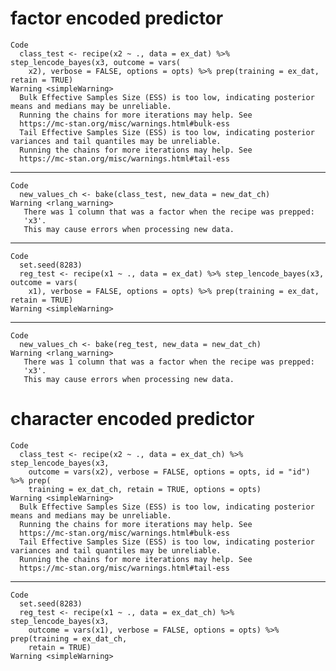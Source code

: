 # factor encoded predictor

    Code
      class_test <- recipe(x2 ~ ., data = ex_dat) %>% step_lencode_bayes(x3, outcome = vars(
        x2), verbose = FALSE, options = opts) %>% prep(training = ex_dat, retain = TRUE)
    Warning <simpleWarning>
      Bulk Effective Samples Size (ESS) is too low, indicating posterior means and medians may be unreliable.
      Running the chains for more iterations may help. See
      https://mc-stan.org/misc/warnings.html#bulk-ess
      Tail Effective Samples Size (ESS) is too low, indicating posterior variances and tail quantiles may be unreliable.
      Running the chains for more iterations may help. See
      https://mc-stan.org/misc/warnings.html#tail-ess

---

    Code
      new_values_ch <- bake(class_test, new_data = new_dat_ch)
    Warning <rlang_warning>
       There was 1 column that was a factor when the recipe was prepped:
       'x3'.
       This may cause errors when processing new data.

---

    Code
      set.seed(8283)
      reg_test <- recipe(x1 ~ ., data = ex_dat) %>% step_lencode_bayes(x3, outcome = vars(
        x1), verbose = FALSE, options = opts) %>% prep(training = ex_dat, retain = TRUE)
    Warning <simpleWarning>

---

    Code
      new_values_ch <- bake(reg_test, new_data = new_dat_ch)
    Warning <rlang_warning>
       There was 1 column that was a factor when the recipe was prepped:
       'x3'.
       This may cause errors when processing new data.

# character encoded predictor

    Code
      class_test <- recipe(x2 ~ ., data = ex_dat_ch) %>% step_lencode_bayes(x3,
        outcome = vars(x2), verbose = FALSE, options = opts, id = "id") %>% prep(
        training = ex_dat_ch, retain = TRUE, options = opts)
    Warning <simpleWarning>
      Bulk Effective Samples Size (ESS) is too low, indicating posterior means and medians may be unreliable.
      Running the chains for more iterations may help. See
      https://mc-stan.org/misc/warnings.html#bulk-ess
      Tail Effective Samples Size (ESS) is too low, indicating posterior variances and tail quantiles may be unreliable.
      Running the chains for more iterations may help. See
      https://mc-stan.org/misc/warnings.html#tail-ess

---

    Code
      set.seed(8283)
      reg_test <- recipe(x1 ~ ., data = ex_dat_ch) %>% step_lencode_bayes(x3,
        outcome = vars(x1), verbose = FALSE, options = opts) %>% prep(training = ex_dat_ch,
        retain = TRUE)
    Warning <simpleWarning>

